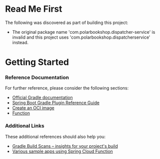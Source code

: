 # Read Me First
The following was discovered as part of building this project:

* The original package name 'com.polarbookshop.dispatcher-service' is invalid and this project uses 'com.polarbookshop.dispatcherservice' instead.

# Getting Started

### Reference Documentation
For further reference, please consider the following sections:

* [Official Gradle documentation](https://docs.gradle.org)
* [Spring Boot Gradle Plugin Reference Guide](https://docs.spring.io/spring-boot/docs/3.2.1/gradle-plugin/reference/html/)
* [Create an OCI image](https://docs.spring.io/spring-boot/docs/3.2.1/gradle-plugin/reference/html/#build-image)
* [Function](https://docs.spring.io/spring-cloud-function/docs/current/reference/html/spring-cloud-function.html)

### Additional Links
These additional references should also help you:

* [Gradle Build Scans – insights for your project's build](https://scans.gradle.com#gradle)
* [Various sample apps using Spring Cloud Function](https://github.com/spring-cloud/spring-cloud-function/tree/main/spring-cloud-function-samples)

